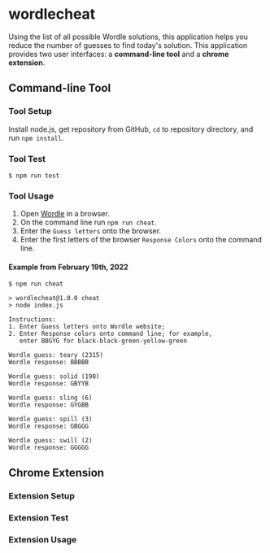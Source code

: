 # wordlecheat

Using the list of all possible Wordle solutions, this application helps you reduce the number of guesses to find today's solution. This application provides two user interfaces: a **command-line tool** and a **chrome extension**.

## Command-line Tool

### Tool Setup

Install node.js, get repository from GitHub, `cd` to repository directory, and run `npm install`.

### Tool Test

`$ npm run test`

### Tool Usage

1. Open [Wordle](https://www.nytimes.com/games/wordle/index.html) in a browser.
2. On the command line run `npm run cheat`.
3. Enter the `Guess letters` onto the browser.
4. Enter the first letters of the browser `Response Colors` onto the command line.

#### Example from February 19th, 2022

```text
$ npm run cheat

> wordlecheat@1.0.0 cheat
> node index.js

Instructions:
1. Enter Guess letters onto Wordle website;
2. Enter Response colors onto command line; for example,
   enter BBGYG for black-black-green-yellow-green

Wordle guess: teary (2315)
Wordle response: BBBBB

Wordle guess: solid (198)
Wordle response: GBYYB

Wordle guess: sling (6)
Wordle response: GYGBB

Wordle guess: spill (3)
Wordle response: GBGGG

Wordle guess: swill (2)
Wordle response: GGGGG
```

## Chrome Extension

### Extension Setup

### Extension Test

### Extension Usage
